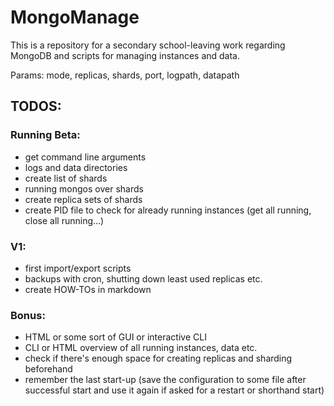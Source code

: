 # MongoManage
This is a repository for a secondary school-leaving work regarding MongoDB and scripts for managing instances and data.

Params: mode, replicas, shards, port, logpath, datapath

## TODOS:
### Running Beta:
* get command line arguments
* logs and data directories
* create list of shards
* running mongos over shards
* create replica sets of shards
* create PID file to check for already running instances (get all running, close all running...)

### V1:
* first import/export scripts
* backups with cron, shutting down least used replicas etc.
* create HOW-TOs in markdown

### Bonus:
* HTML or some sort of GUI or interactive CLI
* CLI or HTML overview of all running instances, data etc.
* check if there's enough space for creating replicas and sharding beforehand
* remember the last start-up (save the configuration to some file after successful start and use it again if asked for a restart or shorthand start)